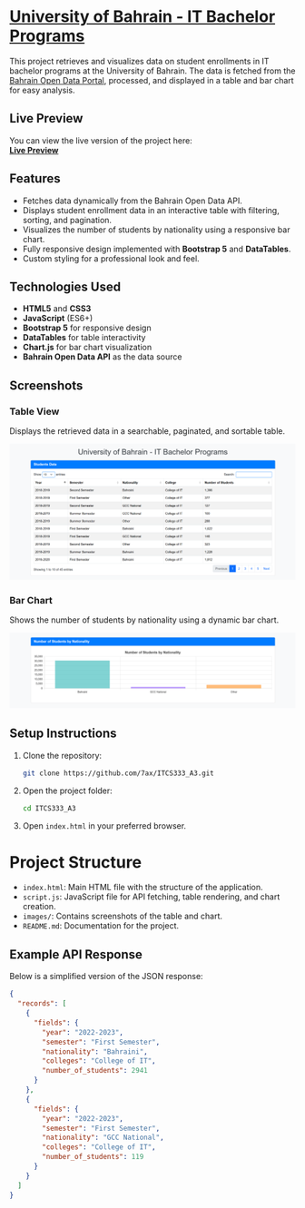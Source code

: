 # [University of Bahrain - IT Bachelor Programs](https://7ax.github.io/ITCS333_A3/)

This project retrieves and visualizes data on student enrollments in IT bachelor programs at the University of Bahrain. The data is fetched from the [Bahrain Open Data Portal](https://data.gov.bh/explore/dataset/01-statistics-of-students-nationalities_updated), processed, and displayed in a table and bar chart for easy analysis.

## Live Preview

You can view the live version of the project here:  
**[Live Preview](https://7ax.github.io/ITCS333_A3/)**

## Features

- Fetches data dynamically from the Bahrain Open Data API.
- Displays student enrollment data in an interactive table with filtering, sorting, and pagination.
- Visualizes the number of students by nationality using a responsive bar chart.
- Fully responsive design implemented with **Bootstrap 5** and **DataTables**.
- Custom styling for a professional look and feel.

## Technologies Used

- **HTML5** and **CSS3**
- **JavaScript** (ES6+)
- **Bootstrap 5** for responsive design
- **DataTables** for table interactivity
- **Chart.js** for bar chart visualization
- **Bahrain Open Data API** as the data source

## Screenshots

### Table View
Displays the retrieved data in a searchable, paginated, and sortable table.

![Table Screenshot](images/table.png)

### Bar Chart
Shows the number of students by nationality using a dynamic bar chart.

![Graph Screenshot](images/chart.png)

## Setup Instructions

1. Clone the repository:
   ```bash
   git clone https://github.com/7ax/ITCS333_A3.git

2. Open the project folder:
   ```bash
   cd ITCS333_A3
3. Open `index.html` in your preferred browser.


# Project Structure
- `index.html`: Main HTML file with the structure of the application.
- `script.js`: JavaScript file for API fetching, table rendering, and chart creation.
- `images/`: Contains screenshots of the table and chart.
- `README.md`: Documentation for the project.

## Example API Response

Below is a simplified version of the JSON response:

```json
{
  "records": [
    {
      "fields": {
        "year": "2022-2023",
        "semester": "First Semester",
        "nationality": "Bahraini",
        "colleges": "College of IT",
        "number_of_students": 2941
      }
    },
    {
      "fields": {
        "year": "2022-2023",
        "semester": "First Semester",
        "nationality": "GCC National",
        "colleges": "College of IT",
        "number_of_students": 119
      }
    }
  ]
}
